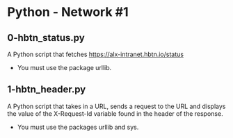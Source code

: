 # Python - Network #1
## 0-hbtn_status.py
A Python script that fetches https://alx-intranet.hbtn.io/status
* You must use the package urllib.
## 1-hbtn_header.py
A Python script that takes in a URL, sends a request to the URL and displays the value of the X-Request-Id variable found in the header of the response.
* You must use the packages urllib and sys.
